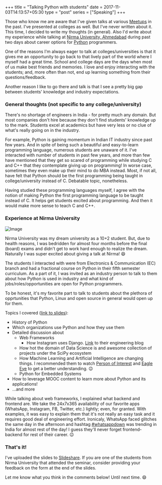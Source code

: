 +++
title = "Talking Python with students"
date = 2017-11-03T14:13:57+05:30
type = "post"
series = ["Speaking"]
+++

Those who know me are aware that I've given talks at various
[Meetups](https://www.slideshare.net/shahdharmit) in the past. I've presented
at colleges as well. But I've never written about it. This time, I decided to
write my thoughts (in general). Also I'd write about my experience while talking at
[Nirma University, Ahmedabad](www.nirmauni.ac.in) during past two days about
career options for [Python](https://www.python.org/) programmers.

One of the reasons I'm always eager to talk at colleges/universities is that it
gives me an opportunity to go back to that lively part of the world where I
myself had a great time. School and college days are the days when most of us
make best friends and memories. I love and enjoy interacting with the students;
and, more often than not, end up learning something from their
questions/feedback.

Another reason I like to go there and talk is that I see a pretty big gap
between students' knowledge and industry expectations. 

### General thoughts (not specific to any college/university)

There's no shortage of engineers in India - for pretty much any domain. But
most companies don't hire because they don't find students' knowledge up to the
mark. Students excel at academics but have very less or no clue of what's
really going on in the industry.

For example, Python is gaining momentum in Indian IT industry since past few
years. And in spite of being such a beautiful and easy-to-learn programming
language, numerous students are unaware of it. I've interacted with number of
students in past few years, and more than few have mentioned that they get so
scared of programming while studying C and C++ that they contemplate giving
up on programming! In worse case, sometimes they even make up their mind to do
MBA instead. Most, if not all, have felt that Python should be the first
programming being taught in college/university instead of C. Debatable topic,
nonetheless.

Having studied these programming languages myself, I agree with the notion of
making Python the first programming language to be taught instead of C. It
helps get students excited about programming. And then it would make more sense
to teach C and C++.

### Experience at Nirma University

![Image](nirma-2017-11-03.jpg)

Nirma University was my dream university as a 10+2 student. But, due to health
reasons, I was bedridden for almost four months before the final (board) exams
and didn't get to work hard enough to realize the dream. Naturally I was super
excited about giving a talk at Nirma! :smile:

The students I interacted with were from Electronics & Communication (EC)
branch and had a fractional course on Python in their fifth semester
curriculum. As a part of it, I was invited as an industry person to talk to
them about how Python is used in industry and what kind of
jobs/roles/opportunities are open for Python programmers.

To be honest, it's my favorite part to talk to students about the plethora of
opprtunities that Python, Linux and open source in general would open up for
them.

Topics I covered ([link to
slides](https://www.slideshare.net/shahdharmit/python-in-industry)):

- History of Python
- Which organizations use Python and how they use them
- Detailed discussion about
  - Web Frameworks
      - How Instagram uses Django.
        [Link](https://engineering.instagram.com/web-service-efficiency-at-instagram-with-python-4976d078e366)
        to their engineering blog
  - How hot the domain of Data Science is and awesome collection of projects
    under the SciPy ecosystem
  - How Machine Learning and Artificial Intelligence are changing things. I
    recommended them to watch [Person of
    Interest](http://www.imdb.com/title/tt1839578/) and [Eagle
    Eye](http://www.imdb.com/title/tt1059786/) to get a better understanding.
    :wink:
  - Python for Embedded Systems
- How to leverage MOOC content to learn more about Python and its applications!
- ...and more

While talking about web frameworks, I explained what backend and frontend are.
We take the 24x7x365 availability of our favorite apps (WhatsApp, Instagram,
FB, Twitter, etc.) lightly; even, for granted. With examples, it was easy to
explain them that it's not really an easy task and it requires good deal of
engineering effort. Ironicaly, WhatsApp faced glitches the same day in the
afternoon and hashtag [#whatsappdown](https://twitter.com/hashtag/whatsappdown)
was trending in India for almost rest of the day! I guess they'll never forget
frontend-backend for rest of their career. :wink:

### That's it!

I've uploaded the slides to
[Slideshare](https://www.slideshare.net/shahdharmit/python-in-industry). If you
are one of the students from Nirma University that attended the seminar,
consider providing your feedback on the form at the end of the slides.

Let me know what you think in the comments below! Until next time. :smile:
